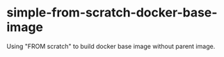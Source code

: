 # simple-from-scratch-docker-base-image
Using "FROM scratch" to build docker base image without parent image. 
